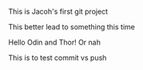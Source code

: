 This is Jacoh's first git project

This better lead to something this time

Hello Odin and Thor! Or nah

This is to test commit vs push
